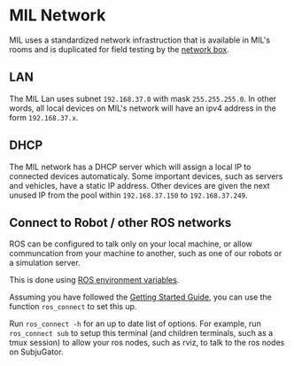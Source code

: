 # MIL Network
MIL uses a standardized network infrastruction that is available
in MIL's rooms and is duplicated for field testing by the [network box](network_box).

## LAN
The MIL Lan uses subnet `192.168.37.0` with mask `255.255.255.0`. In other words, 
all local devices on MIL's network will have an ipv4 address in the form `192.168.37.x`.

## DHCP
The MIL network has a DHCP server which will assign a local IP to connected 
devices automaticaly. Some important devices, such as servers and vehicles, have
a static IP address. Other devices are given the next unused IP from the pool 
within `192.168.37.150` to `192.168.37.249`.

## Connect to Robot / other ROS networks
ROS can be configured to talk only on your local machine, or allow communcation
from your machine to another, such as one of our robots or a simulation server.

This is done using [ROS environment variables](http://wiki.ros.org/ROS/NetworkSetup).

Assuming you have followed the [Getting Started Guide](/docs/software/getting_started),
you can use the function `ros_connect` to set this up.

Run `ros_connect -h` for an up to date list of options.
For example, run `ros_connect sub` to setup this terminal (and children terminals,
such as a tmux session) to allow your ros nodes, such as rviz, to talk to
the ros nodes on SubjuGator.
